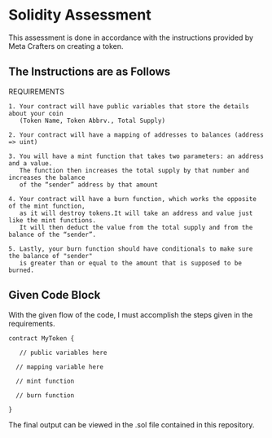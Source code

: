 # Solidity Assessment
This assessment is done in accordance with the instructions provided by Meta Crafters on creating a token. 

## The Instructions are as Follows
REQUIREMENTS 

    1. Your contract will have public variables that store the details about your coin 
       (Token Name, Token Abbrv., Total Supply)
    
    2. Your contract will have a mapping of addresses to balances (address => uint)
    
    3. You will have a mint function that takes two parameters: an address and a value. 
       The function then increases the total supply by that number and increases the balance 
       of the “sender” address by that amount
       
    4. Your contract will have a burn function, which works the opposite of the mint function, 
       as it will destroy tokens.It will take an address and value just like the mint functions.
       It will then deduct the value from the total supply and from the balance of the “sender”.
    
    5. Lastly, your burn function should have conditionals to make sure the balance of "sender"
       is greater than or equal to the amount that is supposed to be burned.

## Given Code Block

With the given flow of the code, I must accomplish the steps given in the requirements.

```
contract MyToken {

   // public variables here

  // mapping variable here

  // mint function

  // burn function

}
```
The final output can be viewed in the .sol file contained in this repository.
